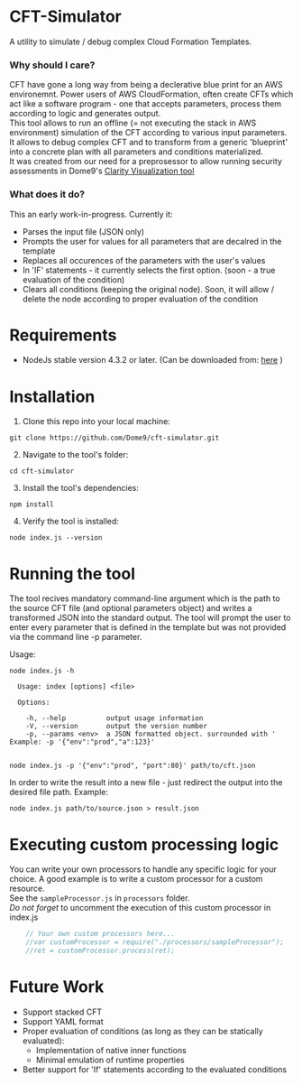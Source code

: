 # CFT-Simulator
A utility to simulate / debug complex Cloud Formation Templates.

### Why should I care?
CFT have gone a long way from being a declerative blue print for an AWS environemnt.
Power users of AWS CloudFormation, often create CFTs which act like a software program - one that accepts parameters, process them according to logic and generates output.<br/>
This tool allows to run an offline (= not executing the stack in AWS environment) simulation of the CFT according to various input parameters.<br/>
It allows to debug complex CFT and to transform from a generic 'blueprint' into a concrete plan with all parameters and conditions materialized.<br/>
It was created from our need for a preprosessor to allow running security assessments in Dome9's [Clarity Visualization tool](https://dome9.com/solutions/security-visualization/)

### What does it do?
This an early work-in-progress. Currently it:
* Parses the input file (JSON only)
* Prompts the user for values for all parameters that are decalred in the template
* Replaces all occurences of the parameters with the user's values
* In 'IF' statements - it currently selects the first option. (soon - a true evaluation of the condition)
* Clears all conditions (keeping the original node). Soon, it will allow / delete the node according to proper evaluation of the condition

# Requirements
* NodeJs stable version 4.3.2 or later. 
(Can be downloaded from: <a href="https://nodejs.org">here</a> )

# Installation
1. Clone this repo into your local machine:

```git clone https://github.com/Dome9/cft-simulator.git```

2. Navigate to the tool's folder:

```cd cft-simulator``` 

3. Install the tool's dependencies:

```npm install```

4. Verify the tool is installed:

```node index.js --version```

# Running the tool
The tool recives mandatory command-line argument which is the path to the source CFT file (and optional parameters object) and writes a transformed JSON into the standard output.
The tool will prompt the user to enter every parameter that is defined in the template but was not provided via the command line -p parameter.

Usage:

```
node index.js -h

  Usage: index [options] <file>

  Options:

    -h, --help          output usage information
    -V, --version       output the version number
    -p, --params <env>  a JSON formatted object. surrounded with ' Example: -p '{"env":"prod","a":123}'


node index.js -p '{"env":"prod", "port":80}' path/to/cft.json 
```

In order to write the result into a new file - just redirect the output into the desired file path. Example:

```node index.js path/to/source.json > result.json```

# Executing custom processing logic
You can write your own processors to handle any specific logic for your choice. A good example is to write a custom processor for a custom resource.<br/>
See the `sampleProcessor.js` in `processors` folder.<br/>
*Do not forget* to uncomment the execution of this custom processor in index.js

```js
    // Your own custom processors here...
    //var customProcessor = require("./processors/sampleProcessor");
    //ret = customProcessor.process(ret);
```

# Future Work
* Support stacked CFT
* Support YAML format
* Proper evaluation of conditions (as long as they can be statically evaluated):
    * Implementation of native inner functions
    * Minimal emulation of runtime properties
* Better support for 'If' statements according to the evaluated conditions






